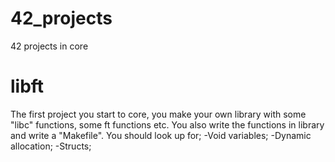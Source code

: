 # 42_projects
42 projects in core

# libft
The first project you start to core, you make your own library with some "libc" functions, some ft functions etc.
You also write the functions in library and write a "Makefile".
You should look up for; 
-Void variables;
-Dynamic allocation;
-Structs;
